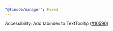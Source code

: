 ```yaml
---
"@linode/manager": Fixed
---
```


Accessibility: Add tabindex to TextTooltip ([#10590](https://github.com/linode/manager/pull/10590))
